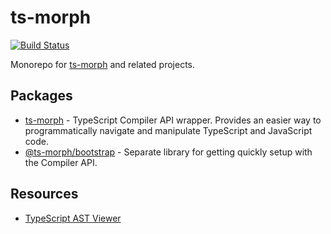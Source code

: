 # ts-morph

[![Build Status](https://travis-ci.org/dsherret/ts-morph.svg?branch=latest)](https://travis-ci.org/dsherret/ts-morph)

Monorepo for [ts-morph](packages/ts-morph) and related projects.

## Packages

- [ts-morph](packages/ts-morph) - TypeScript Compiler API wrapper. Provides an easier way to programmatically navigate and manipulate TypeScript and JavaScript code.
- [@ts-morph/bootstrap](packages/bootstrap) - Separate library for getting quickly setup with the Compiler API.

## Resources

- [TypeScript AST Viewer](https://ts-ast-viewer.com)
